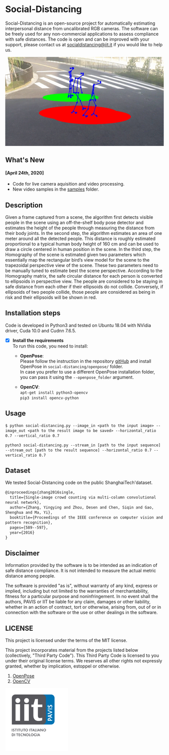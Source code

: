 # Social-Distancing
Social-Distancing is an open-source project for automatically estimating interpersonal distance from uncalibrated RGB cameras. The software can be freely used for any non-commercial applications to assess compliance with safe distances. The code is open and can be improved with your support, please contact us at socialdistancing@iit.it if you would like to help us.

<img src="./social-distancing.gif" alt="output"/>

## What's New
#### [April 24th, 2020]
+ Code for live camera aquisition and video processing.
+ New video samples in the [samples](samples)  folder.


## Description
Given a frame captured from a scene, the algorithm first detects visible people in the scene using an off-the-shelf body pose detector and estimates the height of the people through measuring the distance from their body joints. In the second step, the algorithm estimates an area of one meter around all the detected people. This distance is roughly estimated proportional to a typical human body height of 160 cm and can be used to draw a circle centered in human position in the scene. In the third step, the Homography of the scene is estimated given two parameters which essentially map the rectangular bird’s view model for the scene to the trapezoidal perspective view of the scene. These two parameters need to be manually tuned to estimate best the scene perspective. According to the Homography matrix, the safe circular distance for each person is converted to ellipsoids in perspective view. The people are considered to be staying in safe distance from each other if their ellipsoids do not collide. Conversely, if ellipsoids of two people collide, those people are considered as being in risk and their ellipsoids will be shown in red.
 
## Installation steps
Code is developed in Python3 and tested on Ubuntu 18.04 with NVidia driver, Cuda 10.0 and Cudnn 7.6.5. 

* [x] **Install the requirements**  
To run this code, you need to install:

    * **OpenPose**:    
    Please follow the instruction in the repository [gitHub](https://github.com/CMU-Perceptual-Computing-Lab/openpose) and install OpenPose in `social-distancing/openpose/` folder.   
    In case you prefer to use a different OpenPose installation folder, you can pass it using the `--openpose_folder` argument. 
     
    * **OpenCV**:    
        `apt-get install python3-opencv`  
        `pip3 install opencv-python`

## Usage

```
$ python social-distancing.py --image_in <path to the input image> --image_out <path to the result image to be saved> --horizontal_ratio 0.7 --vertical_ratio 0.7
```
```
python3 social-distancing.py --stream_in [path to the input sequence] --stream_out [path to the result sequence] --horizontal_ratio 0.7 --vertical_ratio 0.7
```
## Dataset
We tested Social-Distancing code on the public ShanghaiTech'dataset. 

```
@inproceedings{zhang2016single,
  title={Single-image crowd counting via multi-column convolutional neural network},
  author={Zhang, Yingying and Zhou, Desen and Chen, Siqin and Gao, Shenghua and Ma, Yi},
  booktitle={Proceedings of the IEEE conference on computer vision and pattern recognition},
  pages={589--597},
  year={2016}
}
```

## Disclaimer
Information provided by the software is to be intended as an indication of safe distance compliance. It is not intended to measure the actual metric distance among people.

The software is provided "as is", without warranty of any kind, express or implied, including but not limited to the warranties of merchantability, fitness for a particular purpose and noninfringement. In no event shall the authors, PAVIS or IIT be liable for any claim, damages or other liability, whether in an action of contract, tort or otherwise, arising from, out of or in connection with the software or the use or other dealings in the software.

## LICENSE
This project is licensed under the terms of the MIT license.

This project incorporates material from the projects listed below (collectively, "Third Party Code").  This Third Party Code is licensed to you under their original license terms.  We reserves all other rights not expressly granted, whether by implication, estoppel or otherwise.

1. [OpenPose](https://github.com/CMU-Perceptual-Computing-Lab/openpose) 
2. [OpenCV](https://opencv.org)

<img src="./iit-pavis.png" alt="iit-pavis-logo" width="200"/>
